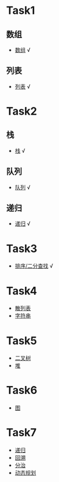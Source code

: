 # Task1

## 数组
-   [数组](https://github.com/GavinAlison/leetcode/blob/master/algorithm/src/main/resources/array.md) √
## 列表
-   [列表](https://github.com/GavinAlison/leetcode/blob/master/algorithm/src/main/resources/list.md) √

# Task2
## 栈
-   [栈](https://github.com/GavinAlison/leetcode/blob/master/algorithm/src/main/resources/stack.md) √

## 队列
-   [队列](https://github.com/GavinAlison/leetcode/blob/master/algorithm/src/main/resources/queue.md) √

## 递归
-   [递归](https://github.com/GavinAlison/leetcode/blob/master/algorithm/src/main/resources/recursion.md) √


# Task3
-   [排序/二分查找](https://github.com/GavinAlison/leetcode/blob/master/algorithm/src/main/resources/sort.md)  √

# Task4
-   [散列表]()
-   [字符串]()


# Task5
-   [二叉树]()
-   [堆]()

# Task6
-   [图]()

# Task7
-   [递归]()
-   [回溯]()
-   [分治]()
-   [动态规划]()
